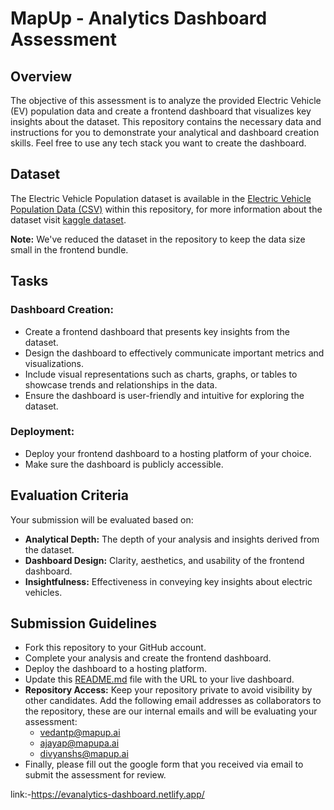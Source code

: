 # MapUp - Analytics Dashboard Assessment

## Overview

The objective of this assessment is to analyze the provided Electric Vehicle (EV) population data and create a frontend dashboard that visualizes key insights about the dataset. This repository contains the necessary data and instructions for you to demonstrate your analytical and dashboard creation skills. Feel free to use any tech stack you want to create the dashboard.

## Dataset

The Electric Vehicle Population dataset is available in the [Electric Vehicle Population Data (CSV)](./data-to-visualize/Electric_Vehicle_Population_Data.csv) within this repository, for more information about the dataset visit [kaggle dataset](https://www.kaggle.com/datasets/willianoliveiragibin/electric-vehicle-population).

**Note:** We've reduced the dataset in the repository to keep the data size small in the frontend bundle.

## Tasks

### Dashboard Creation:

- Create a frontend dashboard that presents key insights from the dataset.
- Design the dashboard to effectively communicate important metrics and visualizations.
- Include visual representations such as charts, graphs, or tables to showcase trends and relationships in the data.
- Ensure the dashboard is user-friendly and intuitive for exploring the dataset.

### Deployment:

- Deploy your frontend dashboard to a hosting platform of your choice.
- Make sure the dashboard is publicly accessible.

## Evaluation Criteria

Your submission will be evaluated based on:

- **Analytical Depth:** The depth of your analysis and insights derived from the dataset.
- **Dashboard Design:** Clarity, aesthetics, and usability of the frontend dashboard.
- **Insightfulness:** Effectiveness in conveying key insights about electric vehicles.

## Submission Guidelines

- Fork this repository to your GitHub account.
- Complete your analysis and create the frontend dashboard.
- Deploy the dashboard to a hosting platform.
- Update this [README.md](README.md) file with the URL to your live dashboard.
- **Repository Access:** Keep your repository private to avoid visibility by other candidates. Add the following email addresses as collaborators to the repository, these are our internal emails and will be evaluating your assessment:
  - vedantp@mapup.ai
  - ajayap@mapupa.ai
  - divyanshs@mapup.ai
- Finally, please fill out the google form that you received via email to submit the assessment for review.


link:-https://evanalytics-dashboard.netlify.app/